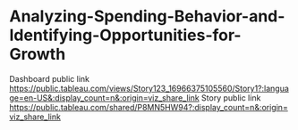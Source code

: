 # Analyzing-Spending-Behavior-and-Identifying-Opportunities-for-Growth


Dashboard public link https://public.tableau.com/views/Story123_16966375105560/Story1?:language=en-US&:display_count=n&:origin=viz_share_link
Story public link https://public.tableau.com/shared/P8MN5HW94?:display_count=n&:origin=viz_share_link


